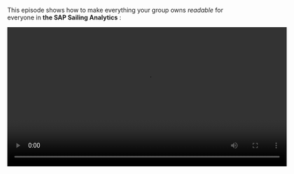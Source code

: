 This episode shows how to make everything your group owns *readable* for everyone in **the SAP Sailing Analytics** :

  <video controls="true" width="640" src="https://sapsailing-documentation.s3.eu-west-1.amazonaws.com/adminconsole/MakingEverythingYourGroupOwnsReadableForEveryone.mp4" type="video/mp4">
  Your browser does not support the video tag.
</video>